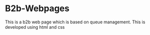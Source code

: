 # B2b-Webpages
This is a b2b web page which is based on queue management.
This is developed using html and css
